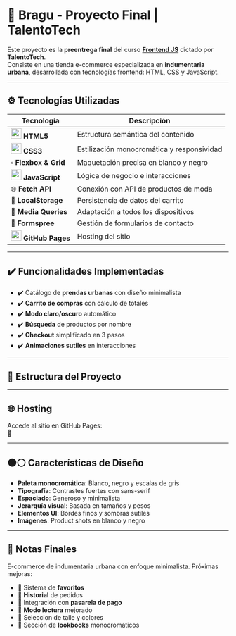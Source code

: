 # 👕 Bragu - Proyecto Final | TalentoTech

Este proyecto es la **preentrega final** del curso [**Frontend JS**](https://talentotech.bue.edu.ar/#/) dictado por **TalentoTech**.  
Consiste en una tienda e-commerce especializada en **indumentaria urbana**, desarrollada con tecnologías frontend: HTML, CSS y JavaScript.

---

## ⚙️ Tecnologías Utilizadas

| Tecnología | Descripción |
|------------|-------------|
| <img src="https://cdn.jsdelivr.net/gh/devicons/devicon/icons/html5/html5-original.svg" width="24"/> **HTML5** | Estructura semántica del contenido |
| <img src="https://cdn.jsdelivr.net/gh/devicons/devicon/icons/css3/css3-original.svg" width="24"/> **CSS3** | Estilización monocromática y responsividad |
| ▫️ **Flexbox & Grid** | Maquetación precisa en blanco y negro |
| <img src="https://cdn.jsdelivr.net/gh/devicons/devicon/icons/javascript/javascript-original.svg" width="24"/> **JavaScript** | Lógica de negocio e interacciones |
| 🌐 **Fetch API** | Conexión con API de productos de moda |
| 💾 **LocalStorage** | Persistencia de datos del carrito |
| 📱 **Media Queries** | Adaptación a todos los dispositivos |
| 📧 **Formspree** | Gestión de formularios de contacto |
| <img src="https://cdn.jsdelivr.net/gh/devicons/devicon/icons/github/github-original.svg" width="24" /> **GitHub Pages** | Hosting del sitio |

---

## ✔️ Funcionalidades Implementadas

- ✔️ Catálogo de **prendas urbanas** con diseño minimalista
- ✔️ **Carrito de compras** con cálculo de totales
- ✔️ **Modo claro/oscuro** automático
- ✔️ **Búsqueda** de productos por nombre
- ✔️ **Checkout** simplificado en 3 pasos
- ✔️ **Animaciones sutiles** en interacciones

---

## 📂 Estructura del Proyecto
---

## 🌐 Hosting

Accede al sitio en GitHub Pages:  
🔗 

---

## ⚫️⚪️ Características de Diseño

- **Paleta monocromática**: Blanco, negro y escalas de gris
- **Tipografía**: Contrastes fuertes con sans-serif
- **Espaciado**: Generoso y minimalista
- **Jerarquía visual**: Basada en tamaños y pesos
- **Elementos UI**: Bordes finos y sombras sutiles
- **Imágenes**: Product shots en blanco y negro

---

## 📌 Notas Finales

E-commerce de indumentaria urbana con enfoque minimalista. Próximas mejoras:

- 🔲 Sistema de **favoritos**
- 🔲 **Historial** de pedidos
- 🔲 Integración con **pasarela de pago**
- 🔲 **Modo lectura** mejorado
- 🔲 Seleccion de talle y colores
- 🔲 Sección de **lookbooks** monocromáticos
